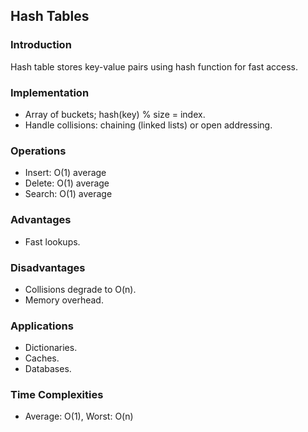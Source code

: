 ## Hash Tables

### Introduction
Hash table stores key-value pairs using hash function for fast access.

### Implementation
- Array of buckets; hash(key) % size = index.
- Handle collisions: chaining (linked lists) or open addressing.

### Operations
- Insert: O(1) average
- Delete: O(1) average
- Search: O(1) average

### Advantages
- Fast lookups.

### Disadvantages
- Collisions degrade to O(n).
- Memory overhead.

### Applications
- Dictionaries.
- Caches.
- Databases.

### Time Complexities
- Average: O(1), Worst: O(n)